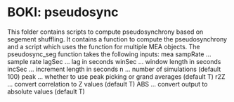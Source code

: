 # BOKI: pseudosync

This folder contains scripts to compute pseudosynchrony based on segement shuffling. It contains a function to compute the pseudosynchrony and a script which uses the function for multiple MEA objects. The pseudosync_seg function takes the following inputs: 
mea
sampRate ... sample rate
lagSec   ... lag in seconds
winSec   ... window length in seconds
incSec   ... increment length in seconds
n        ... number of simulations (default 100)
peak     ... whether to use peak picking or grand averages (default T)
r2Z      ... convert correlation to Z values (default T)
ABS      ... convert output to absolute values (default T)

